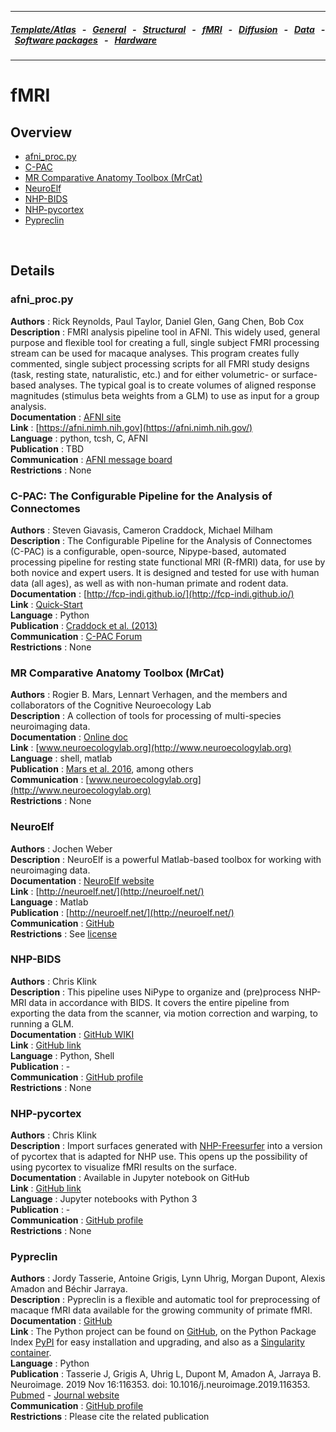 
---

##### [Template/Atlas](templates_and_atlases.md) &nbsp;  - &nbsp;  [General](pipelines_general.md) &nbsp;  - &nbsp;  [Structural](pipelines_structural.md) &nbsp;  - &nbsp;  [fMRI](pipelines_fmri.md) &nbsp;  - &nbsp;  [Diffusion](pipelines_diffusion.md) &nbsp;  - &nbsp;  [Data](data_sharing.md) &nbsp;  - &nbsp; [Software packages](software_packages.md)  &nbsp;  - &nbsp; [Hardware](hardware.md)          
---    

# fMRI

## Overview
- [afni_proc.py](pipelines_fmri.md#afni_procpy)       
- [C-PAC](pipelines_fmri.md#c-pac-the-configurable-pipeline-for-the-analysis-of-connectomes) 
- [MR Comparative Anatomy Toolbox (MrCat)](pipelines_fmri.md#mr-comparative-anatomy-toolbox-mrcat)
- [NeuroElf](pipelines_fmri.md#neuroelf) 
- [NHP-BIDS](pipelines_fmri.md#nhp-bids) 
- [NHP-pycortex](pipelines_fmri.md#nhp-pycortex) 
- [Pypreclin](pipelines_fmri.md#pypreclin) 

<br>

## Details

### afni_proc.py       
**Authors**         : Rick Reynolds, Paul Taylor, Daniel Glen, Gang Chen, Bob Cox 	             
**Description**     : FMRI analysis pipeline tool in AFNI.  This widely used, general purpose and flexible tool for creating a full, single subject FMRI processing stream can be used for macaque analyses. This program creates fully commented, single subject processing scripts for all FMRI study designs (task, resting state, naturalistic, etc.) and for either volumetric- or surface-based analyses. The typical goal is to create volumes of aligned response magnitudes (stimulus beta weights from a GLM) to use as input for a group analysis.        
**Documentation**   : [AFNI site](https://afni.nimh.nih.gov/pub/dist/doc/program_help/afni_proc.py.html)     
**Link**            : [https://afni.nimh.nih.gov](https://afni.nimh.nih.gov/)    
**Language**        : python, tcsh, C, AFNI                                                       
**Publication**     : TBD        
**Communication**   : [AFNI message board](https://afni.nimh.nih.gov/afni/community/board/list.php?1)               
**Restrictions**    : None 


### C-PAC: The Configurable Pipeline for the Analysis of Connectomes
**Authors**         : Steven Giavasis, Cameron Craddock, Michael Milham                                                               
**Description**     : The Configurable Pipeline for the Analysis of Connectomes (C-PAC) is a configurable, open-source, Nipype-based, automated processing pipeline for resting state functional MRI (R-fMRI) data, for use by both novice and expert users. It is designed and tested for use with human data (all ages), as well as with non-human primate and rodent data.                   
**Documentation**   : [http://fcp-indi.github.io/](http://fcp-indi.github.io/)                                      
**Link**            : [Quick-Start](http://fcp-indi.github.io/docs/user/quick.html)               
**Language**        : Python                                                  
**Publication**     : [Craddock et al. (2013)](https://www.frontiersin.org/10.3389/conf.fninf.2013.09.00042/event_abstract)         
**Communication**   : [C-PAC Forum](https://groups.google.com/forum/#!forum/cpax_forum)                                             
**Restrictions**    : None       

### MR Comparative Anatomy Toolbox (MrCat)       
**Authors**         : Rogier B. Mars, Lennart Verhagen, and the members and collaborators of the Cognitive Neuroecology Lab	             
**Description**     : A collection of tools for processing of multi-species neuroimaging data.                               
**Documentation**   : [Online doc](http://www.neuroecologylab.org)     
**Link**            : [www.neuroecologylab.org](http://www.neuroecologylab.org)    
**Language**        : shell, matlab                                                                                  
**Publication**     : [Mars et al. 2016](http://www.rbmars.dds.nl/pubs/Mars2016NBR.pdf), among others                        
**Communication**   : [www.neuroecologylab.org](http://www.neuroecologylab.org)                                           
**Restrictions**    : None  

### NeuroElf
**Authors**         : Jochen Weber                                                                             
**Description**     : NeuroElf is a powerful Matlab-based toolbox for working with neuroimaging data.                  
**Documentation**   : [NeuroElf website](http://neuroelf.net/)                                     
**Link**            : [http://neuroelf.net/](http://neuroelf.net/)         
**Language**        : Matlab                                                  
**Publication**     : [http://neuroelf.net/](http://neuroelf.net/)                                                                                        
**Communication**   : [GitHub](https://github.com/neuroelf/neuroelf-matlab)                                            
**Restrictions**    : See [license](http://neuroelf.net/wiki/doku.php?id=neuroelf_license)    


### NHP-BIDS     
**Authors**         : Chris Klink                                                                             
**Description**     : This pipeline uses NiPype to organize and (pre)process NHP-MRI data in accordance with BIDS. It covers the entire pipeline from exporting the data from the scanner, via motion correction and warping, to running a GLM.              
**Documentation**   : [GitHub WIKI](https://github.com/VisionandCognition/NHP-BIDS/wiki)                                                 
**Link**            : [GitHub link](https://github.com/VisionandCognition/NHP-BIDS/tree/public)         
**Language**        : Python, Shell                                                       
**Publication**     : -                                                                                       
**Communication**   : [GitHub profile](https://github.com/pcklink)                                            
**Restrictions**    : None                                                                                      

### NHP-pycortex     
**Authors**         : Chris Klink                                                                             
**Description**     : Import surfaces generated with [NHP-Freesurfer](pipelines_structural.md#NHP-Freesurfer) into a version of pycortex that is adapted for NHP use. This opens up the possibility of using pycortex to visualize fMRI results on the surface.                     
**Documentation**   : Available in Jupyter notebook on GitHub                                                 
**Link**            : [GitHub link](https://github.com/VisionandCognition/NHP-pycortex)         
**Language**        : Jupyter notebooks with Python 3                                                       
**Publication**     : -                                                                                       
**Communication**   : [GitHub profile](https://github.com/pcklink)                                            
**Restrictions**    : None  

### Pypreclin
**Authors**         : Jordy Tasserie, Antoine Grigis, Lynn Uhrig, Morgan Dupont, Alexis Amadon and Béchir Jarraya.                 
**Description**     : Pypreclin is a flexible and automatic tool for preprocessing of macaque fMRI data available for the growing community of primate fMRI.                                   
**Documentation**   : [GitHub](https://github.com/neurospin/pypreclin)      
**Link**            : The Python project can be found on [GitHub](https://github.com/neurospin/pypreclin), on the Python Package Index [PyPI](https://pypi.org/project/pypreclin/) for easy installation and upgrading, and also as a [Singularity container](biodev.cea.fr/pypreclin/pypreclin-ubuntu.simg).   <br> 
**Language**        : Python           
**Publication**     : Tasserie J, Grigis A, Uhrig L, Dupont M, Amadon A, Jarraya B. Neuroimage. 2019 Nov 16:116353. doi: 10.1016/j.neuroimage.2019.116353. [Pubmed](https://www.ncbi.nlm.nih.gov/pubmed/31743789) - [Journal website](https://www.sciencedirect.com/science/article/pii/S1053811919309449?via%3Dihub)  <br>
**Communication**   : [GitHub profile](https://github.com/AGrigis)         
**Restrictions**    : Please cite the related publication   
